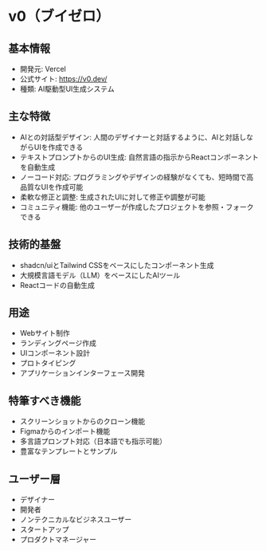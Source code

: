 # v0（ブイゼロ）

## 基本情報
- 開発元: Vercel
- 公式サイト: https://v0.dev/
- 種類: AI駆動型UI生成システム

## 主な特徴
- AIとの対話型デザイン: 人間のデザイナーと対話するように、AIと対話しながらUIを作成できる
- テキストプロンプトからのUI生成: 自然言語の指示からReactコンポーネントを自動生成
- ノーコード対応: プログラミングやデザインの経験がなくても、短時間で高品質なUIを作成可能
- 柔軟な修正と調整: 生成されたUIに対して修正や調整が可能
- コミュニティ機能: 他のユーザーが作成したプロジェクトを参照・フォークできる

## 技術的基盤
- shadcn/uiとTailwind CSSをベースにしたコンポーネント生成
- 大規模言語モデル（LLM）をベースにしたAIツール
- Reactコードの自動生成

## 用途
- Webサイト制作
- ランディングページ作成
- UIコンポーネント設計
- プロトタイピング
- アプリケーションインターフェース開発

## 特筆すべき機能
- スクリーンショットからのクローン機能
- Figmaからのインポート機能
- 多言語プロンプト対応（日本語でも指示可能）
- 豊富なテンプレートとサンプル

## ユーザー層
- デザイナー
- 開発者
- ノンテクニカルなビジネスユーザー
- スタートアップ
- プロダクトマネージャー
